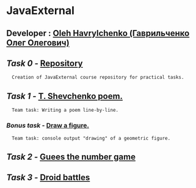 # JavaExternal

## Developer : [Oleh Havrylchenko (Гаврильченко Олег Олегович)](https://github.com/Champerson)

## ***Task 0 -*** [Repository](https://github.com/Champerson/JavaExternal)
      Creation of JavaExternal course repository for practical tasks.

## ***Task 1 -*** [T. Shevchenko poem.](https://github.com/Champerson/JavaExternal_team_tasks/tree/master/tasks/poem)
      Team task: Writing a poem line-by-line.
###     ***Bonus task -*** [Draw a figure.](https://github.com/Champerson/JavaExternal_team_tasks/tree/master/tasks/geometrical.figures/src/com/java/external)
      Team task: console output "drawing" of a geometric figure.
## ***Task 2 -*** [Guees the number game](https://github.com/Champerson/JavaExternal/tree/master/JavaGaming/src/com/java/external)

## ***Task 3 -*** [Droid battles](https://github.com/Champerson/JavaExternal/tree/master/DroidWars/src)
